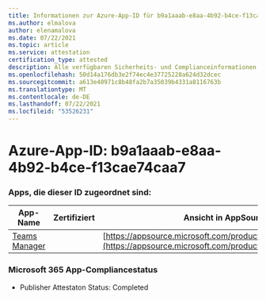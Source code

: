 ```yaml
---
title: Informationen zur Azure-App-ID für b9a1aaab-e8aa-4b92-b4ce-f13cae74caa7
ms.author: elmalova
author: elenamalova
ms.date: 07/22/2021
ms.topic: article
ms.service: attestation
certification_type: attested
description: Alle verfügbaren Sicherheits- und Complianceinformationen für b9a1aaab-e8aa-4b92-b4ce-f13cae74caa7.
ms.openlocfilehash: 50d14a176db3e2f74ec4e37725228a624d32dcec
ms.sourcegitcommit: a613e40971c8b48fa2b7a35039b4331a8116763b
ms.translationtype: MT
ms.contentlocale: de-DE
ms.lasthandoff: 07/22/2021
ms.locfileid: "53526231"
---
```

# <a name="azure-app-id-b9a1aaab-e8aa-4b92-b4ce-f13cae74caa7"></a>Azure-App-ID: b9a1aaab-e8aa-4b92-b4ce-f13cae74caa7


### <a name="apps-associated-with-this-id"></a>Apps, die dieser ID zugeordnet sind:
| **App-Name** | **Zertifiziert** | **Ansicht in AppSource** |
|--------------|---------------|-----------------------|
| [Teams Manager](https://docs.microsoft.com/microsoft-365-app-certification/forward/WA200000764) |  | [https://appsource.microsoft.com/product/office/WA200000764](https://appsource.microsoft.com/product/office/WA200000764) |

### <a name="microsoft-365-app-compliance-status"></a>Microsoft 365 App-Compliancestatus
- Publisher Attestaton Status: Completed
